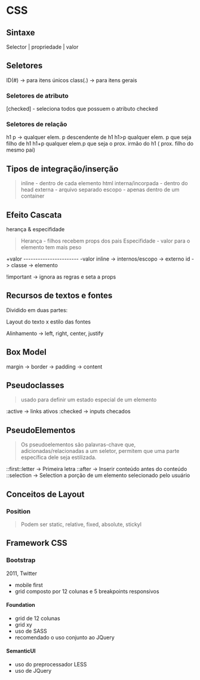 # CSS

## Sintaxe 

Selector | propriedade | valor

## Seletores 

ID(#) -> para itens únicos 
class(.) -> para itens gerais 

### Seletores de atributo 

[checked] - seleciona todos que possuem o atributo checked 

### Seletores de relação

h1 p -> qualquer elem. p descendente de h1
h1>p qualquer elem. p que seja filho de h1
h1+p qualquer elem.p que seja o prox. irmão do h1 ( prox. filho do mesmo pai)

## Tipos de integração/inserção

>inline - dentro de cada elemento html
>interna/incorpada -  dentro do head 
>externa - arquivo separado 
>escopo - apenas dentro de um container 

## Efeito Cascata 

herança & especifidade

> Herança - filhos recebem props dos pais
> Especifidade - valor para o elemento tem mais peso 

+valor ----------------------- -valor
inline -> internos/escopo -> externo 
id -> classe -> elemento<tag>

!important -> ignora as regras e seta a props

## Recursos de textos e fontes 

Dividido em duas partes:  

Layout do texto x estilo das fontes 

Alinhamento -> left, right, center, justify

## Box Model

margin -> border -> padding -> content 

## Pseudoclasses 

> usado para definir um estado especial de um elemento

:active  -> links ativos
:checked -> inputs checados

## PseudoElementos 

> Os pseudoelementos são palavras-chave que, adicionadas/relacionadas a um seletor, permitem que uma parte específica dele seja estilizada.

::first::letter -> Primeira letra 
::after -> Inserir conteúdo antes do conteúdo
::selection -> Selection a porção de um elemento selecionado pelo usuário

## Conceitos de Layout

### Position 

> Podem ser static, relative, fixed, absolute, stickyl

## Framework CSS 

### Bootstrap

 2011, Twitter 

- mobile first
- grid composto por 12 colunas e 5 breakpoints responsivos

#### Foundation 

- grid de 12 colunas 
- grid xy 
- uso de SASS
- recomendado o uso conjunto ao JQuery

#### SemanticUI 

- uso do preprocessador LESS
- uso de JQuery




